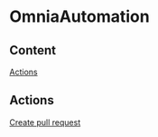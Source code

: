 # OmniaAutomation
## Content
[Actions](#Actions)  
<a name="headers"/>

## Actions

[Create pull request](actions\create-pull-request\Create-pull-request.md)
